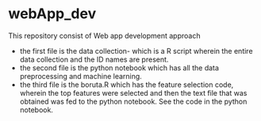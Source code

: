 # webApp_dev
This repository consist of Web app development approach

- the first file is the data collection- which is a R script wherein the entire data collection and the ID names are present.
- the second file is the python notebook which has all the data preprocessing and machine learning.
- the third file is the boruta.R which has the feature selection code, wherein the top features were selected and then the text file that was obtained was fed to the python notebook. See the code in the python notebook.
